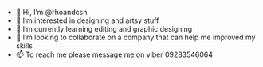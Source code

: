- 👋 Hi, I’m @rhoandcsn
- 👀 I’m interested in designing and artsy stuff
- 🌱 I’m currently learning editing and graphic designing
- 💞️ I’m looking to collaborate on a company that can help me improved my skills
- 📫 To reach me please message me on viber 09283546064

<!---
rhoandcsn/rhoandcsn is a ✨ special ✨ repository because its `README.md` (this file) appears on your GitHub profile.
You can click the Preview link to take a look at your changes.
--->
